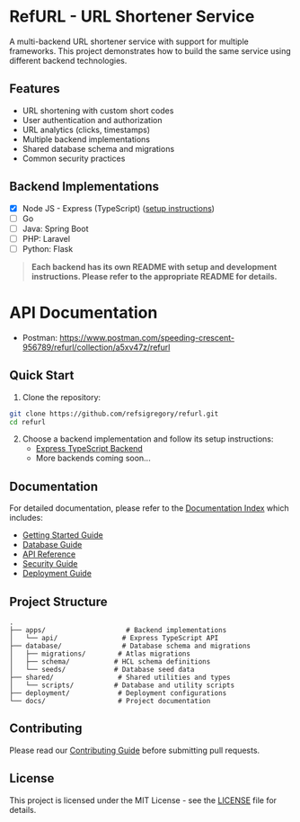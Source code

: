 # RefURL - URL Shortener Service

A multi-backend URL shortener service with support for multiple frameworks. This project demonstrates how to build the same service using different backend technologies.

## Features

- URL shortening with custom short codes
- User authentication and authorization
- URL analytics (clicks, timestamps)
- Multiple backend implementations
- Shared database schema and migrations
- Common security practices

## Backend Implementations

- [x] Node JS - Express (TypeScript) ([setup instructions](./apps/api/express-typescript-api/README.md))
- [ ] Go
- [ ] Java: Spring Boot
- [ ] PHP: Laravel
- [ ] Python: Flask

> **Each backend has its own README with setup and development instructions. Please refer to the appropriate README for details.**

# API Documentation
- Postman: https://www.postman.com/speeding-crescent-956789/refurl/collection/a5xv47z/refurl

## Quick Start

1. Clone the repository:
```bash
git clone https://github.com/refsigregory/refurl.git
cd refurl
```

2. Choose a backend implementation and follow its setup instructions:
   - [Express TypeScript Backend](./apps/api/express-typescript-api/README.md)
   - More backends coming soon...

## Documentation

For detailed documentation, please refer to the [Documentation Index](./docs/README.md) which includes:

- [Getting Started Guide](./docs/getting-started.md)
- [Database Guide](./docs/database.md)
- [API Reference](./docs/api-reference.md)
- [Security Guide](./docs/security.md)
- [Deployment Guide](./docs/deployment.md)

## Project Structure

```
.
├── apps/                    # Backend implementations
│   └── api/                # Express TypeScript API
├── database/               # Database schema and migrations
│   ├── migrations/        # Atlas migrations
│   ├── schema/           # HCL schema definitions
│   └── seeds/            # Database seed data
├── shared/                # Shared utilities and types
│   └── scripts/          # Database and utility scripts
├── deployment/            # Deployment configurations
└── docs/                  # Project documentation
```

## Contributing

Please read our [Contributing Guide](./docs/contributing.md) before submitting pull requests.

## License

This project is licensed under the MIT License - see the [LICENSE](LICENSE) file for details.